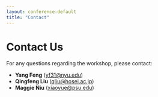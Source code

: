 ```yaml
---
layout: conference-default
title: "Contact"
---
```


# Contact Us

For any questions regarding the workshop, please contact:

- **Yang Feng** ([yf31@nyu.edu](mailto:yf31@nyu.edu))  
- **Qingfeng Liu** ([qliu@hosei.ac.jp](mailto:qliu@hosei.ac.jp))  
- **Maggie Niu** ([xiaoyue@psu.edu](mailto:xiaoyue@psu.edu))